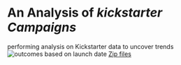 # An Analysis of ***kickstarter Campaigns***
performing analysis on Kickstarter data to uncover trends
![outcomes based on launch date](https://user-images.githubusercontent.com/90361056/133668244-6c389ddf-633f-4cbf-bdf0-2cff7da32cd6.png)
[Zip files](https://support.microsoft.com/en-us/windows/zip-and-unzip-files-8d28fa72-f2f9-712f-67df-f80cf89fd4e5)
